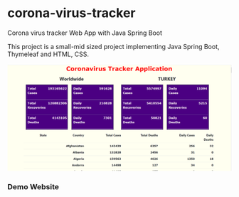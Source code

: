 # corona-virus-tracker
Corona virus tracker Web App with Java Spring Boot

This project is a small-mid sized project implementing Java Spring Boot, Thymeleaf and HTML, CSS.

<img src="coronavirusTrackerApp.PNG"></img>
<h3>Demo Website</h3>
